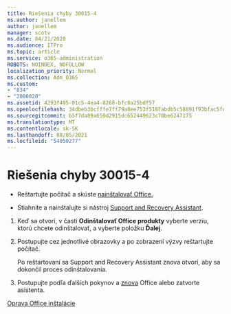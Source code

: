 ```yaml
---
title: Riešenia chyby 30015-4
ms.author: janellem
author: janellem
manager: scotv
ms.date: 04/21/2020
ms.audience: ITPro
ms.topic: article
ms.service: o365-administration
ROBOTS: NOINDEX, NOFOLLOW
localization_priority: Normal
ms.collection: Adm_O365
ms.custom:
- "834"
- "2000020"
ms.assetid: 4293f495-01c5-4ea4-8268-bfc0a25bdf57
ms.openlocfilehash: 34dbeb3bcfffe7ff79a8ee753f5187abdb5c58891f93bfac5fd8acb794f4f5da
ms.sourcegitcommit: b5f7da89a650d2915dc652449623c78be6247175
ms.translationtype: MT
ms.contentlocale: sk-SK
ms.lasthandoff: 08/05/2021
ms.locfileid: "54050277"
---
```

# <a name="solutions-for-error-30015-4"></a>Riešenia chyby 30015-4

- Reštartujte počítač a skúste [nainštalovať Office.](https://portal.office.com/OLS/MySoftware.aspx)

- Stiahnite a nainštalujte si nástroj [Support and Recovery Assistant](https://aka.ms/SARA-OfficeUninstall-Alchemy).

1. Keď sa otvorí, v časti **Odinštalovať Office produkty** vyberte verziu, ktorú chcete odinštalovať, a vyberte položku **Ďalej**.

2. Postupujte cez jednotlivé obrazovky a po zobrazení výzvy reštartujte počítač.

    Po reštartovaní sa Support and Recovery Assistant znova otvorí, aby sa dokončil proces odinštalovania.

3. Postupujte podľa ďalších pokynov a [znova](https://portal.office.com/OLS/MySoftware.aspx) Office alebo zatvorte asistenta.

[Oprava Office inštalácie](https://support.office.com/article/d5df89a9-0507-4b4c-92f9-22f457e630aa?=wt.mc_id=Alchm_DldInstAct)
  